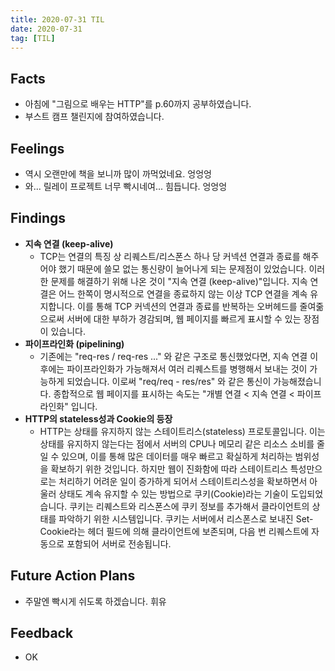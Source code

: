 ```yaml
---
title: 2020-07-31 TIL
date: 2020-07-31
tag: [TIL]
---
```


## Facts

- 아침에 "그림으로 배우는 HTTP"를 p.60까지 공부하였습니다.
- 부스트 캠프 챌린지에 참여하였습니다.

## Feelings

- 역시 오랜만에 책을 보니까 많이 까먹었네요. 엉엉엉
- 와... 릴레이 프로젝트 너무 빡시네여... 힘듭니다. 엉엉엉

## Findings

- **지속 연결 (keep-alive)**
  - TCP는 연결의 특징 상 리퀘스트/리스폰스 하나 당 커넥션 연결과 종료를 해주어야 했기 때문에 쓸모 없는 통신량이 늘어나게 되는 문제점이 있었습니다. 이러한 문제를 해결하기 위해 나온 것이 "지속 연결 (keep-alive)"입니다. 지속 연결은 어느 한쪽이 명시적으로 연결을 종료하지 않는 이상 TCP 연결을 계속 유지합니다. 이를 통해 TCP 커넥션의 연결과 종료를 반복하는 오버헤드를 줄여줆으로써 서버에 대한 부하가 경감되며, 웹 페이지를 빠르게 표시할 수 있는 장점이 있습니다.
- **파이프라인화 (pipelining)**
  - 기존에는 "req-res / req-res ..." 와 같은 구조로 통신했었다면, 지속 연결 이후에는 파이프라인화가 가능해져서 여러 리퀘스트를 병행해서 보내는 것이 가능하게 되었습니다. 이로써 "req/req - res/res" 와 같은 통신이 가능해졌습니다. 종합적으로 웹 페이지를 표시하는 속도는 "개별 연결 < 지속 연결 < 파이프라인화" 입니다.
- **HTTP의 stateless성과 Cookie의 등장**
  - HTTP는 상태를 유지하지 않는 스테이트리스(stateless) 프로토콜입니다. 이는 상태를 유지하지 않는다는 점에서 서버의 CPU나 메모리 같은 리소스 소비를 줄일 수 있으며, 이를 통해 많은 데이터를 매우 빠르고 확실하게 처리하는 범위성을 확보하기 위한 것입니다. 하지만 웹이 진화함에 따라 스테이트리스 특성만으로는 처리하기 어려운 일이 증가하게 되어서 스테이트리스성을 확보하면서 아울러 상태도 계속 유지할 수 있는 방법으로 쿠키(Cookie)라는 기술이 도입되었습니다. 쿠키는 리퀘스트와 리스폰스에 쿠키 정보를 추가해서 클라이언트의 상태를 파악하기 위한 시스템입니다. 쿠키는 서버에서 리스폰스로 보내진 Set-Cookie라는 헤더 필드에 의해 클라이언트에 보존되며, 다음 번 리퀘스트에 자동으로 포함되어 서버로 전송됩니다.

## Future Action Plans

- 주말엔 빡시게 쉬도록 하겠습니다. 휘유

## Feedback

- OK
